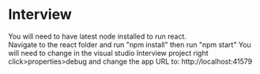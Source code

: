 # Interview
 You will need to have latest node installed to run react.\
 Navigate to the react folder and run "npm install" then run "npm start"
 You will need to change in the visual studio Interview project right click>properties>debug and change the app URL to: http://localhost:41579

